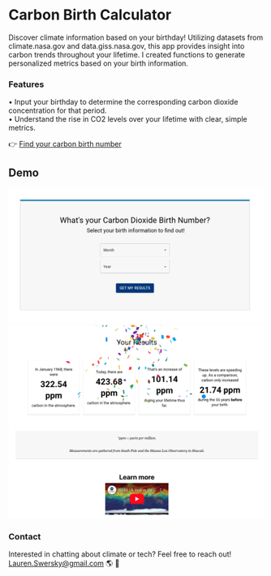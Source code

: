 # Carbon Birth Calculator

Discover climate information based on your birthday! Utilizing datasets from climate.nasa.gov and data.giss.nasa.gov, this app provides insight into carbon trends throughout your lifetime. I created functions to generate personalized metrics based on your birth information.

### Features

• Input your birthday to determine the corresponding carbon dioxide concentration for that period.</br>
• Understand the rise in CO2 levels over your lifetime with clear, simple metrics.

👉 [Find your carbon birth number](https://carbon-drab.vercel.app/)

## Demo

![Carbon Calculator Demo](public/sh1.png)
![Carbon Calculator Demo](public/sh2.png)


### Contact

Interested in chatting about climate or tech? Feel free to reach out!
Lauren.Swersky@gmail.com 🌎 💛
